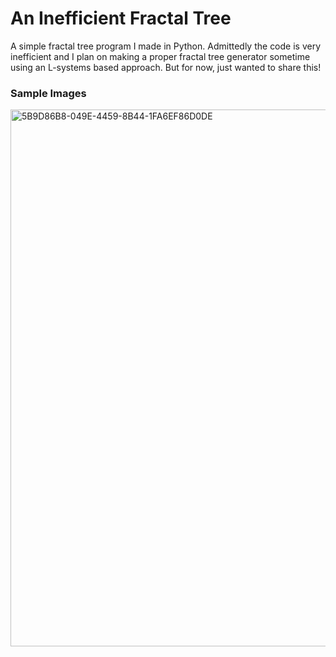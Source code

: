 # An Inefficient Fractal Tree
A simple fractal tree program I made in Python. Admittedly the code is very inefficient and I plan on making a proper fractal tree generator sometime using an L-systems based approach. But for now, just wanted to share this!

### Sample Images
<img width="859" alt="5B9D86B8-049E-4459-8B44-1FA6EF86D0DE" src="https://github.com/user-attachments/assets/6ea50692-da3e-4d58-b881-ed177ecbb00a" />
